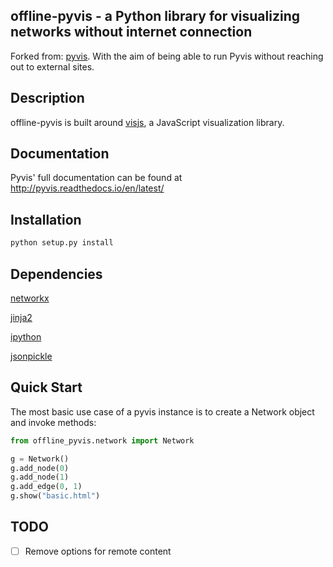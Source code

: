 ## offline-pyvis - a Python library for visualizing networks without internet connection

Forked from: [pyvis](https://github.com/WestHealth/pyvis). With the aim of being able to run Pyvis without reaching out to external sites.

## Description

offline-pyvis is built around [visjs](http://visjs.org/), a JavaScript visualization library.

## Documentation

Pyvis' full documentation can be found at http://pyvis.readthedocs.io/en/latest/

## Installation

```bash
python setup.py install
```

## Dependencies

[networkx](https://networkx.github.io/)

[jinja2](http://jinja.pocoo.org/)

[ipython](https://ipython.org/ipython-doc/2/install/install.html)

[jsonpickle](https://jsonpickle.github.io/)

## Quick Start

The most basic use case of a pyvis instance is to create a Network object and invoke methods:

```python
from offline_pyvis.network import Network

g = Network()
g.add_node(0)
g.add_node(1)
g.add_edge(0, 1)
g.show("basic.html")
```

## TODO

- [ ] Remove options for remote content
